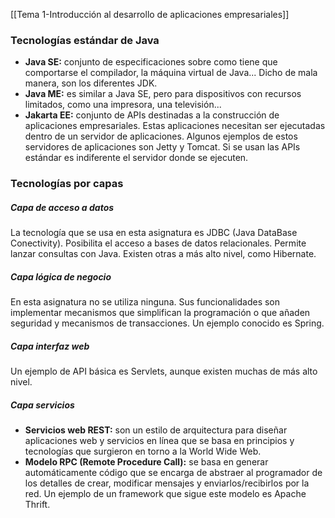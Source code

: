 [[Tema 1-Introducción al desarrollo de aplicaciones empresariales]]

### Tecnologías estándar de Java
+ **Java SE:** conjunto de especificaciones sobre como tiene que comportarse el compilador, la máquina virtual de Java... Dicho de mala manera, son los diferentes JDK.
+ **Java ME:** es similar a Java SE, pero para dispositivos con recursos limitados, como una impresora, una televisión...
+ **Jakarta EE:** conjunto de APIs destinadas a la construcción de aplicaciones empresariales. Estas aplicaciones necesitan ser ejecutadas dentro de un servidor de aplicaciones. Algunos ejemplos de estos servidores de aplicaciones son Jetty y Tomcat. Si se usan las APIs estándar es indiferente el servidor donde se ejecuten.

### Tecnologías por capas
##### Capa de acceso a datos
La tecnología que se usa en esta asignatura es JDBC (Java DataBase Conectivity). Posibilita el acceso a bases de datos relacionales. Permite lanzar consultas con Java. Existen otras a más alto nivel, como Hibernate.

##### Capa lógica de negocio
En esta asignatura no se utiliza ninguna. Sus funcionalidades son implementar mecanismos que simplifican la programación o que añaden seguridad y mecanismos de transacciones. Un ejemplo conocido es Spring.

##### Capa interfaz web
Un ejemplo de API básica es Servlets, aunque existen muchas de más alto nivel.

##### Capa servicios
+ **Servicios web REST:** son un estilo de arquitectura para diseñar aplicaciones web y servicios en línea que se basa en principios y tecnologías que surgieron en torno a la World Wide Web.
+ **Modelo RPC (Remote Procedure Call):** se basa en generar automáticamente código que se encarga de abstraer al programador de los detalles de crear, modificar mensajes y enviarlos/recibirlos por la red. Un ejemplo de un framework que sigue este modelo es Apache Thrift.